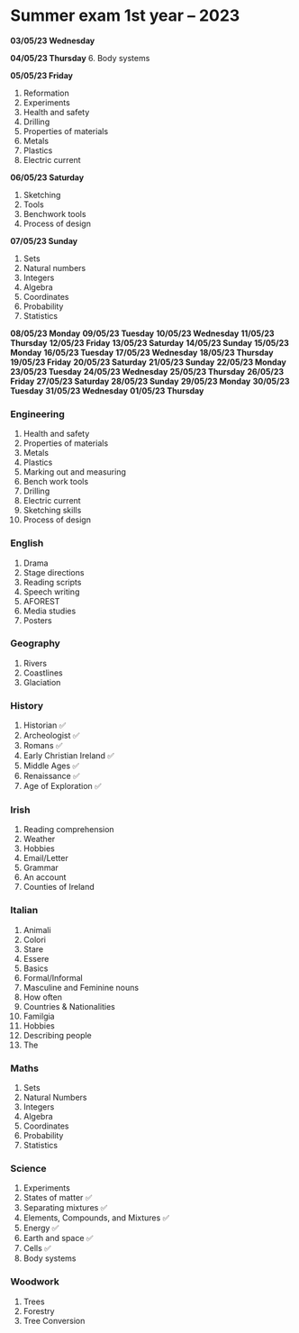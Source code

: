 # Summer exam 1st year – 2023

**03/05/23 Wednesday**

**04/05/23 Thursday**
6. Body systems

**05/05/23 Friday**
1. Reformation
2. Experiments 
3. Health and safety
4. Drilling
5. Properties of materials
6. Metals
7. Plastics
8. Electric current

**06/05/23 Saturday**
1. Sketching
2. Tools
3. Benchwork tools
4. Process of design

**07/05/23 Sunday**
1. Sets
2. Natural numbers
3. Integers
4. Algebra
5. Coordinates
6. Probability
7. Statistics

**08/05/23 Monday**
**09/05/23 Tuesday**
**10/05/23 Wednesday**
**11/05/23 Thursday**
**12/05/23 Friday**
**13/05/23 Saturday**
**14/05/23 Sunday**
**15/05/23 Monday**
**16/05/23 Tuesday**
**17/05/23 Wednesday**
**18/05/23 Thursday**
**19/05/23 Friday**
**20/05/23 Saturday**
**21/05/23 Sunday**
**22/05/23 Monday**
**23/05/23 Tuesday**
**24/05/23 Wednesday**
**25/05/23 Thursday**
**26/05/23 Friday**
**27/05/23 Saturday**
**28/05/23 Sunday**
**29/05/23 Monday**
**30/05/23 Tuesday**
**31/05/23 Wednesday**
**01/05/23 Thursday**

### Engineering

1. Health and safety
2. Properties of materials
3. Metals
4. Plastics
5. Marking out and measuring
6. Bench work tools
7. Drilling
8. Electric current
9. Sketching skills
10. Process of design

### English

1. Drama
2. Stage directions
3. Reading scripts
4. Speech writing
5. AFOREST
6. Media studies
7. Posters

### Geography

1. Rivers
2. Coastlines
3. Glaciation

### History

1. Historian ✅
2. Archeologist ✅
3. Romans ✅
4. Early Christian Ireland ✅
5. Middle Ages ✅
6. Renaissance ✅
7. Age of Exploration ✅

### Irish

1. Reading comprehension
2. Weather
3. Hobbies
4. Email/Letter
5. Grammar
6. An account
7. Counties of Ireland

### Italian

1. Animali
2. Colori
3. Stare
4. Essere
5. Basics
6. Formal/Informal
7. Masculine and Feminine nouns
8. How often
9. Countries & Nationalities
10. Familgia
11. Hobbies
12. Describing people
13. The

### Maths

1. Sets
2. Natural Numbers
3. Integers
4. Algebra
5. Coordinates
6. Probability
7. Statistics

### Science

1. Experiments
2. States of matter ✅
3. Separating mixtures ✅
4. Elements, Compounds, and Mixtures ✅
5. Energy ✅
6. Earth and space ✅
7. Cells ✅
8. Body systems

### Woodwork

1. Trees
2. Forestry
3. Tree Conversion

